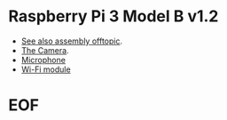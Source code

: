 # Raspberry Pi 3 Model B v1.2

- [See also assembly offtopic](raspberry-pi-3b1.2-assembly.md).
- [The Camera](raspberry-pi-cam-2.1.md).
- [Microphone](raspberry-pi-mic.md)
- [Wi-Fi module](raspberry-pi-wifi.md)

# EOF #
